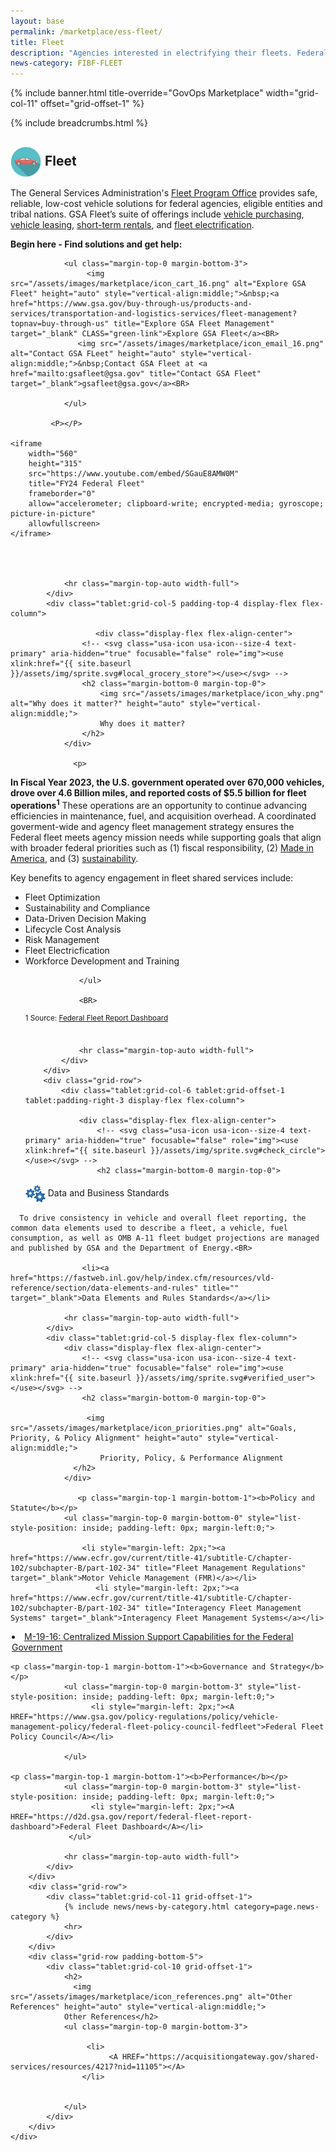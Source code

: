 ```yaml
---
layout: base
permalink: /marketplace/ess-fleet/
title: Fleet
description: "Agencies interested in electrifying their fleets. Federal customers looking for information about zero-emission vehicles, charging station equipment, or installation services can start their journeys here."
news-category: FIBF-FLEET
---
```

<style>
  a.green-link {
    color: #D83933; /* Red color */
  }
</style>

{% include banner.html title-override="GovOps Marketplace" width="grid-col-11" offset="grid-offset-1" %}

<div class="grid-container">
    <div class="grid-row grid-gap">
            <div class="tablet:grid-col-10 tablet:grid-offset-1 padding-top-1">
            {% include breadcrumbs.html %}
            </div>
    </div>
</div>

<section class="pm" id="fleet">
    <div class="grid-container">
        <div class="grid-row">
            <div class="tablet:grid-col-6 tablet:grid-offset-1 padding-top-4 tablet:padding-right-3 display-flex flex-column">
                <h2 class="margin-bottom-0 margin-top-0">
                   <img src="/assets/images/fibf/icons/car.icon.webp" alt="Fleet Management Icon" width="50px" height="auto" style="vertical-align:middle;">&nbsp;Fleet
                </h2>
                <p>
                   The General Services Administration's <A HREF="https://www.gsa.gov/buy-through-us/products-and-services/transportation-and-logistics-services/fleet-management?topnav=buy-through-us">Fleet Program Office</A> provides safe, reliable, low-cost vehicle solutions for federal agencies, eligible entities and tribal nations. GSA Fleet’s suite of offerings include <A HREF="https://www.gsa.gov/buy-through-us/products-and-services/transportation-and-logistics-services/fleet-management/vehicle-purchasing">vehicle purchasing</A>, <A HREF="https://www.gsa.gov/buy-through-us/products-and-services/transportation-and-logistics-services/fleet-management/vehicle-leasing">vehicle leasing</A>, <A HREF="https://www.gsa.gov/buy-through-us/products-and-services/transportation-and-logistics-services/fleet-management/shortterm-rentals-str">short-term rentals</A>, and <A HREF="https://www.gsa.gov/buy-through-us/products-and-services/transportation-and-logistics-services/fleet-management/fleet-electrification">fleet electrification</A>. 
                </p>

<B>Begin here - Find solutions and get help:</B><BR>
              
                <ul class="margin-top-0 margin-bottom-3">
                     <img src="/assets/images/marketplace/icon_cart_16.png" alt="Explore GSA Fleet" height="auto" style="vertical-align:middle;">&nbsp;<a href="https://www.gsa.gov/buy-through-us/products-and-services/transportation-and-logistics-services/fleet-management?topnav=buy-through-us" title="Explore GSA Fleet Management" target="_blank" CLASS="green-link">Explore GSA Fleet</a><BR>
                   <img src="/assets/images/marketplace/icon_email_16.png" alt="Contact GSA FLeet" height="auto" style="vertical-align:middle;">&nbsp;Contact GSA Fleet at <a href="mailto:gsafleet@gsa.gov" title="Contact GSA Fleet" target="_blank">gsafleet@gsa.gov</a><BR>

                </ul>

             <P></P>

    <iframe 
        width="560" 
        height="315" 
        src="https://www.youtube.com/embed/SGauE8AMW0M" 
        title="FY24 Federal Fleet" 
        frameborder="0" 
        allow="accelerometer; clipboard-write; encrypted-media; gyroscope; picture-in-picture" 
        allowfullscreen>
    </iframe>


             
              
                <hr class="margin-top-auto width-full">
            </div>
            <div class="tablet:grid-col-5 padding-top-4 display-flex flex-column">
               
                       <div class="display-flex flex-align-center">
                    <!-- <svg class="usa-icon usa-icon--size-4 text-primary" aria-hidden="true" focusable="false" role="img"><use xlink:href="{{ site.baseurl }}/assets/img/sprite.svg#local_grocery_store"></use></svg> -->
                    <h2 class="margin-bottom-0 margin-top-0">
                        <img src="/assets/images/marketplace/icon_why.png" alt="Why does it matter?" height="auto" style="vertical-align:middle;">
                        Why does it matter?
                    </h2>
                </div>
             
                  <p>

 <B>In Fiscal Year 2023, the U.S. government operated over 670,000 vehicles, drove over 4.6 Billion miles, and reported costs of $5.5 billion for fleet operations<SUP>1</SUP></B> These operations are an opportunity to continue advancing efficiencies in maintenance, fuel, and acquisition overhead. A coordinated goverment-wide and agency fleet management strategy ensures the Federal fleet meets agency mission needs while supporting goals that align with broader federal priorities such as (1) fiscal responsibility, (2) <A HREF="https://www.madeinamerica.gov/">Made in America</A>, and (3) <A HREF="https://www.sustainability.gov/federalsustainabilityplan/fleet.html">sustainability</A>.  


</p>

Key benefits to agency engagement in fleet shared services include:
<ul> 
<LI>Fleet Optimization</LI>
<LI>Sustainability and Compliance</LI>
<LI>Data-Driven Decision Making</LI>
<LI>Lifecycle Cost Analysis</LI>
<LI>Risk Management</LI>
<LI>Fleet Electricfication</LI>
<LI>Workforce Development and Training</LI>

                </ul>

                <BR>


                
<SUP>1 Source: <A HREF="https://d2d.gsa.gov/report/federal-fleet-report-dashboard">Federal Fleet Report Dashboard</A></SUP>                
<BR>

                <hr class="margin-top-auto width-full">
            </div>
        </div>
        <div class="grid-row">
            <div class="tablet:grid-col-6 tablet:grid-offset-1 tablet:padding-right-3 display-flex flex-column">
            
                <div class="display-flex flex-align-center">
                    <!-- <svg class="usa-icon usa-icon--size-4 text-primary" aria-hidden="true" focusable="false" role="img"><use xlink:href="{{ site.baseurl }}/assets/img/sprite.svg#check_circle"></use></svg> -->
                    <h2 class="margin-bottom-0 margin-top-0">

  <img src="/assets/images/marketplace/icon_standards.png" alt="Data and Business Standards" height="auto" style="vertical-align:middle;">
                        Data and Business Standards                 
                    </h2>
                </div>
    
      To drive consistency in vehicle and overall fleet reporting, the common data elements used to describe a fleet, a vehicle, fuel consumption, as well as OMB A-11 fleet budget projections are managed and published by GSA and the Department of Energy.<BR>
      
                    <li><a href="https://fastweb.inl.gov/help/index.cfm/resources/vld-reference/section/data-elements-and-rules" title="" target="_blank">Data Elements and Rules Standards</a></li>
          
                <hr class="margin-top-auto width-full">
            </div>
            <div class="tablet:grid-col-5 display-flex flex-column">
                <div class="display-flex flex-align-center">
                    <!-- <svg class="usa-icon usa-icon--size-4 text-primary" aria-hidden="true" focusable="false" role="img"><use xlink:href="{{ site.baseurl }}/assets/img/sprite.svg#verified_user"></use></svg> -->
                    <h2 class="margin-bottom-0 margin-top-0">
                    
                     <img src="/assets/images/marketplace/icon_priorities.png" alt="Goals, Priority, & Policy Alignment" height="auto" style="vertical-align:middle;">
                        Priority, Policy, & Performance Alignment
                  </h2>
                </div>
            
                   <p class="margin-top-1 margin-bottom-1"><b>Policy and Statute</b></p>
                <ul class="margin-top-0 margin-bottom-0" style="list-style-position: inside; padding-left: 0px; margin-left:0;">
                 
                    <li style="margin-left: 2px;"><a href="https://www.ecfr.gov/current/title-41/subtitle-C/chapter-102/subchapter-B/part-102-34" title="Fleet Management Regulations" target="_blank">Motor Vehicle Management (FMR)</a></li>
                       <li style="margin-left: 2px;"><a href="https://www.ecfr.gov/current/title-41/subtitle-C/chapter-102/subchapter-B/part-102-34" title="Interagency Fleet Management Systems" target="_blank">Interagency Fleet Management Systems</a></li>
   <li style="margin-left: 2px;"><a href="https://www.whitehouse.gov/wp-content/uploads/2019/04/M-19-16.pdf?page=3" title="Centralized Mission Support Capabilities for the Federal Government" target="_blank"> M-19-16: Centralized Mission Support Capabilities for the Federal Government</a></li>
                </ul>

    <p class="margin-top-1 margin-bottom-1"><b>Governance and Strategy</b></p>
                <ul class="margin-top-0 margin-bottom-3" style="list-style-position: inside; padding-left: 0px; margin-left:0;">
                      <li style="margin-left: 2px;"><A HREF="https://www.gsa.gov/policy-regulations/policy/vehicle-management-policy/federal-fleet-policy-council-fedfleet">Federal Fleet Policy Council</A></li>
                
                </ul>

    <p class="margin-top-1 margin-bottom-1"><b>Performance</b></p>
                <ul class="margin-top-0 margin-bottom-3" style="list-style-position: inside; padding-left: 0px; margin-left:0;">
                      <li style="margin-left: 2px;"><A HREF="https://d2d.gsa.gov/report/federal-fleet-report-dashboard">Federal Fleet Dashboard</A></li>
                 </ul>

                <hr class="margin-top-auto width-full">
            </div>
        </div>
        <div class="grid-row">
            <div class="tablet:grid-col-11 grid-offset-1">
                {% include news/news-by-category.html category=page.news-category %}
                <hr>
            </div>
        </div>
        <div class="grid-row padding-bottom-5">
            <div class="tablet:grid-col-10 grid-offset-1">
                <h2>
                  <img src="/assets/images/marketplace/icon_references.png" alt="Other References" height="auto" style="vertical-align:middle;">
                Other References</h2>
                <ul class="margin-top-0 margin-bottom-3">

                     <li>
                          <A HREF="https://acquisitiongateway.gov/shared-services/resources/4217?nid=11105"></A>
                    </li>

                      
                </ul>
            </div>
        </div>
    </div>
</section>


